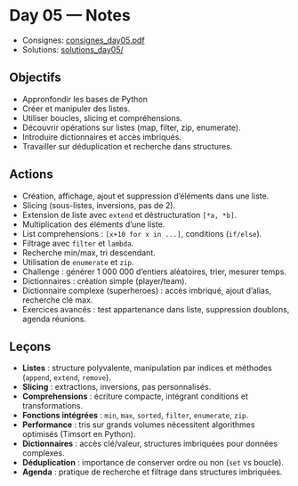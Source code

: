 # Day 05 — Notes

- Consignes: [consignes_day05.pdf](consignes_day05.pdf)
- Solutions: [solutions_day05/](solutions_day05/)

## Objectifs
- Appronfondir les bases de Python  
- Créer et manipuler des listes.  
- Utiliser boucles, slicing et compréhensions.  
- Découvrir opérations sur listes (map, filter, zip, enumerate).  
- Introduire dictionnaires et accès imbriqués.  
- Travailler sur déduplication et recherche dans structures.  

## Actions
- Création, affichage, ajout et suppression d’éléments dans une liste.  
- Slicing (sous-listes, inversions, pas de 2).  
- Extension de liste avec `extend` et déstructuration `[*a, *b]`.  
- Multiplication des éléments d’une liste.  
- List comprehensions : `[x+10 for x in ...]`, conditions (`if/else`).  
- Filtrage avec `filter` et `lambda`.  
- Recherche min/max, tri descendant.  
- Utilisation de `enumerate` et `zip`.  
- Challenge : générer 1 000 000 d’entiers aléatoires, trier, mesurer temps.  
- Dictionnaires : création simple (player/team).  
- Dictionnaire complexe (superheroes) : accès imbriqué, ajout d’alias, recherche clé max.  
- Exercices avancés : test appartenance dans liste, suppression doublons, agenda réunions.  

## Leçons
- **Listes** : structure polyvalente, manipulation par indices et méthodes (`append`, `extend`, `remove`).  
- **Slicing** : extractions, inversions, pas personnalisés.  
- **Comprehensions** : écriture compacte, intégrant conditions et transformations.  
- **Fonctions intégrées** : `min`, `max`, `sorted`, `filter`, `enumerate`, `zip`.  
- **Performance** : tris sur grands volumes nécessitent algorithmes optimisés (Timsort en Python).  
- **Dictionnaires** : accès clé/valeur, structures imbriquées pour données complexes.  
- **Déduplication** : importance de conserver ordre ou non (`set` vs boucle).  
- **Agenda** : pratique de recherche et filtrage dans structures imbriquées.
